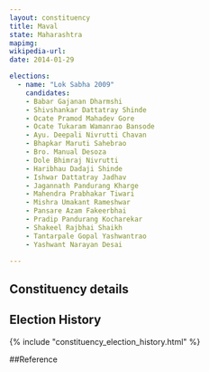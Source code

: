 ```yaml
---
layout: constituency
title: Maval
state: Maharashtra
mapimg: 
wikipedia-url: 
date: 2014-01-29

elections: 
  - name: "Lok Sabha 2009"
    candidates: 
    - Babar Gajanan Dharmshi 
    - Shivshankar Dattatray Shinde 
    - Ocate Pramod Mahadev Gore 
    - Ocate Tukaram Wamanrao Bansode 
    - Ayu. Deepali Nivrutti Chavan 
    - Bhapkar Maruti Sahebrao 
    - Bro. Manual Desoza 
    - Dole Bhimraj Nivrutti 
    - Haribhau Dadaji Shinde 
    - Ishwar Dattatray Jadhav 
    - Jagannath Pandurang Kharge 
    - Mahendra Prabhakar Tiwari 
    - Mishra Umakant Rameshwar 
    - Pansare Azam Fakeerbhai 
    - Pradip Pandurang Kocharekar 
    - Shakeel Rajbhai Shaikh 
    - Tantarpale Gopal Yashwantrao 
    - Yashwant Narayan Desai 

---
```

## Constituency details


## Election History
{% include "constituency_election_history.html" %}

##Reference
